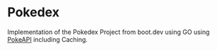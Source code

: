 # Pokedex
Implementation of the Pokedex Project from boot.dev using GO using [PokeAPI](https://pokeapi.co/) including Caching.
